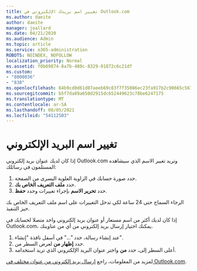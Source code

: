 ```yaml
---
title: تغيير اسم بريدك الإلكتروني في Outlook.com
ms.author: daeite
author: daeite
manager: joallard
ms.date: 04/21/2020
ms.audience: Admin
ms.topic: article
ms.service: o365-administration
ROBOTS: NOINDEX, NOFOLLOW
localization_priority: Normal
ms.assetid: f0b69874-8a7b-480c-8329-01872c6c21df
ms.custom:
- "8000036"
- "838"
ms.openlocfilehash: 64b9cd0d61d07aeeb69c83f7f35086ec23fa917b2c90665c567245fe4915abe1
ms.sourcegitcommit: b5f7da89a650d2915dc652449623c78be6247175
ms.translationtype: MT
ms.contentlocale: ar-SA
ms.lasthandoff: 08/05/2021
ms.locfileid: "54112503"
---
```

# <a name="change-your-email-name"></a>تغيير اسم البريد الإلكتروني

إذا كان لديك عنوان بريد إلكتروني Outlook.com وتريد تغيير الاسم الذي سيشاهده المستلمون في رسائلك:
  
1. حدد صورة حسابك في الزاوية العلوية اليسرى من الصفحة.
2. حدد **ملف التعريف الخاص بك**.
3. حدد **تحرير الاسم** بإجراء تغييرات وحدد **حفظ**.

الرجاء السماح حتى 24 ساعة لكي تدخل التغييرات على اسم ملف التعريف الخاص بك حيز التنفيذ.
  
إذا كان لديك أكثر من اسم مستعار أو عنوان بريد إلكتروني واحد متصلا لحسابك في Outlook.com، يمكنك اختيار إرسال بريد إلكتروني من أي من عناوينك.
  
1. عند إنشاء رسالة، حدد "..." في أسفل نافذة "إنشاء".
1. حدد **إظهار من** لعرض السطر من.
1. أعلى السطر إلى، حدد **من** واختر عنوان البريد الإلكتروني الذي تريد استخدامه.

لمزيد من المعلومات، راجع [إرسال بريد إلكتروني من عنوان مختلف في Outlook.com](https://support.office.com/article/ccba89cb-141c-4a36-8c56-6d16a8556d2e?wt.mc_id=Office_Outlook_com_Alchemy).